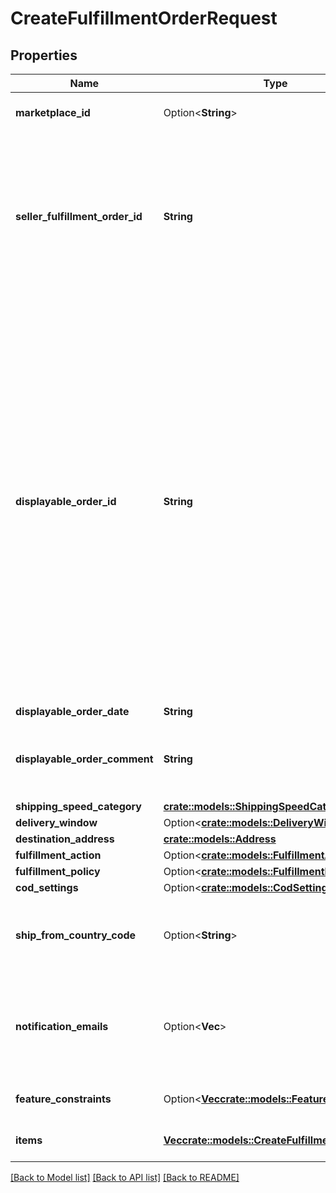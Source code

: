 # CreateFulfillmentOrderRequest

## Properties

Name | Type | Description | Notes
------------ | ------------- | ------------- | -------------
**marketplace_id** | Option<**String**> | The marketplace the fulfillment order is placed against. | [optional]
**seller_fulfillment_order_id** | **String** | A fulfillment order identifier that the seller creates to track their fulfillment order. The SellerFulfillmentOrderId must be unique for each fulfillment order that a seller creates. If the seller's system already creates unique order identifiers, then these might be good values for them to use. | 
**displayable_order_id** | **String** | A fulfillment order identifier that the seller creates. This value displays as the order identifier in recipient-facing materials such as the outbound shipment packing slip. The value of DisplayableOrderId should match the order identifier that the seller provides to the recipient. The seller can use the SellerFulfillmentOrderId for this value or they can specify an alternate value if they want the recipient to reference an alternate order identifier.  The value must be an alpha-numeric or ISO 8859-1 compliant string from one to 40 characters in length. Cannot contain two spaces in a row. Leading and trailing white space is removed. | 
**displayable_order_date** | **String** |  | 
**displayable_order_comment** | **String** | Order-specific text that appears in recipient-facing materials such as the outbound shipment packing slip. | 
**shipping_speed_category** | [**crate::models::ShippingSpeedCategory**](ShippingSpeedCategory.md) |  | 
**delivery_window** | Option<[**crate::models::DeliveryWindow**](DeliveryWindow.md)> |  | [optional]
**destination_address** | [**crate::models::Address**](Address.md) |  | 
**fulfillment_action** | Option<[**crate::models::FulfillmentAction**](FulfillmentAction.md)> |  | [optional]
**fulfillment_policy** | Option<[**crate::models::FulfillmentPolicy**](FulfillmentPolicy.md)> |  | [optional]
**cod_settings** | Option<[**crate::models::CodSettings**](CODSettings.md)> |  | [optional]
**ship_from_country_code** | Option<**String**> | The two-character country code for the country from which the fulfillment order ships. Must be in ISO 3166-1 alpha-2 format. | [optional]
**notification_emails** | Option<**Vec<String>**> | A list of email addresses that the seller provides that are used by Amazon to send ship-complete notifications to recipients on behalf of the seller. | [optional]
**feature_constraints** | Option<[**Vec<crate::models::FeatureSettings>**](FeatureSettings.md)> | A list of features and their fulfillment policies to apply to the order. | [optional]
**items** | [**Vec<crate::models::CreateFulfillmentOrderItem>**](CreateFulfillmentOrderItem.md) | An array of item information for creating a fulfillment order. | 

[[Back to Model list]](../README.md#documentation-for-models) [[Back to API list]](../README.md#documentation-for-api-endpoints) [[Back to README]](../README.md)


